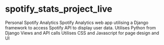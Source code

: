 # spotify_stats_project_live
Personal Spotify Analytics
Spotify Analytics web app utilising a Django framework to access Spotify API to display user data. 
Utilises Python from Django Views and API calls 
Utilises CSS and Javascript for page design and UI
